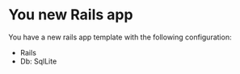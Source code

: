 You new Rails app
=========
You have a new rails app template with the following configuration:
* Rails
 * Db: SqlLite
